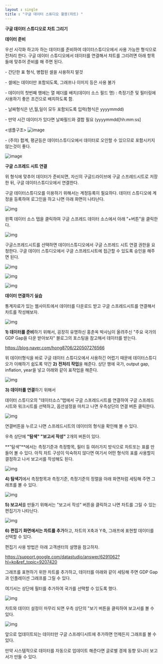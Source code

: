 ```yaml
---
layout : single
title : "구글 데이터 스튜디오 활용(차트) "
---
```




**구글 데이터 스튜디오로 차트 그리기**



**데이터 준비**

우선 시각화 하고자 하는 데이터를 준비하여 데이터스튜디오에서 사용 가능한 형식으로 전처리 한다. 구글 데이터 스튜디오에서 데이터를 연결해서 챠트를 그리려면 아래 항목들에 맞추어 준비를 해 주면 된다.



\- 간단한 표 형식, 병합된 셀을 사용하지 말것

\- 셀에는 데이터만 포함되도록, 그래프나 이미지 등은 사용 불가

\- 데이터의 첫번째 행에는 열 헤더를 배치(데이터 소스 필드 명) : 측정기준 및 필터링에 사용하기 좋은 조건으로 배치하도록 함. 

\- 날짜형식은 년,월,일이 모두 포함되도록 입력(형식은 yyyymmdd)

\- 만약 시간 데이터가 있다면 날짜필드와 결합 필요 (yyyymmdd[hh:mm:ss]

<샘플구조>
![image](https://user-images.githubusercontent.com/96855743/156570008-1baa0384-8675-46c3-8f2e-181ca6bc1c2d.png)



\- (주의) 합계, 평균등은 데이터스튜디오에서 데이터로 오인할 수 있으므로 포함시키지 않는것이 좋다.

![image](https://user-images.githubusercontent.com/96855743/156570164-bc34be24-8305-46f4-8723-70b8ad7a76e2.png)




**구글 스프레드 시트 연결**

위 형식에 맞추어 데이터가 준비되면, 자신의 구글드라이브에 구글 스프레드시트로 저장한 뒤, 구글 데이터스튜디오에서 연결한다.

구글 데이터스튜디오를 이용하기 위해서는 계정등록이 필요하다. 데이터 스튜디오에 계정을 등록하여 로그인을 하고 나면 아래 화면이 나타난다.

![img](https://t1.daumcdn.net/cfile/tistory/99C8F2355C84B8500B)



왼쪽 데이터 소스 탭을 클릭하여 구글 스프레드 데이터 소스에서 아래 "+버튼"을 클릭한다.

![img](https://t1.daumcdn.net/cfile/tistory/99A3B43D5C84B93716)



구글스프레드시트를 선택하면 데이터스튜디오에서 구글 스프레드 시트 연결 권한을 요청한다. 구글 데이터 스튜디오에서 구글 스프레드시트에 접근할 수 있도록 승인을 해주면 된다.

![img](https://t1.daumcdn.net/cfile/tistory/99BA333D5C84B9371F)

![img](https://t1.daumcdn.net/cfile/tistory/99C36D385C84B9C517)

![img](https://t1.daumcdn.net/cfile/tistory/9984B93D5C84B93817)

**데이터 연결하기 실습**

통계자료가 있는 웹사이트에서 데이터를 다운로드 받고 구글 스프레드시트를 연결해서 차트를 작성해보자.



![img](https://t1.daumcdn.net/cfile/tistory/994F5C455C84BB5404)

**1) 데이터를 준비**하기 위해서, 굉장히 유명하신 홍춘옥 박사님이 올려주신 "주요 국가의 GDP Gap을 다운 받아보자" 블로그의 포스팅을 참고해서 데이터를 받는다.

https://blog.naver.com/hong8706/220507276566



위 데이터형식을 바로 구글 데이터 스튜디오에서 사용하긴 어렵기 때문에 데이터스튜디오가 이해하기 쉽도록 약간 **2)** **전처리 작업**을 해준다. 상단 행에 국가, output gap, inflation, year을 넣고 아래와 같이 표작업을 해준다.

![img](https://t1.daumcdn.net/cfile/tistory/99C340455C84BB540A)



**3) 데이터를 연결**하기 위해서 

데이터 스튜디오의 "데이터소스"탭에서 구글 스프레드시트를 연결하여 구글 스프레드시트와 워크시트를 선택하고, 옵션설정을 마치고 나면 우측상단의 연결 버튼 클릭한다.

![img](https://t1.daumcdn.net/cfile/tistory/99CB0F4C5C84BBFE04)



연결버튼을 누르고 나면 스프레드시트의 데이터의 형식을 확인해 볼 수 있다. 

우측 상단에 **"탐색" "보고서 작성"** 2개의 버튼이 있다.

**"탐색"**에서는 측정기준과 측정항목, 필터 등 여러가지 방식으로 차트또는 표를 만들어 볼 수 있다. 아직 차트 구성이 익숙하지 않다면 여기서 어떤 형식의 표를 사용할지 결정하고 나서 보고서를 작성해도 된다.

![img](https://t1.daumcdn.net/cfile/tistory/997ADC4C5C84BBFE07)



**4) 탐색기**에서 측정항목과 측정기준, 측정기준의 정렬을 아래 화면처럼 세팅해 주면 그래프를 볼 수 있다.

![img](https://t1.daumcdn.net/cfile/tistory/995FCA3E5C84BD630E)



**5) 보고서**를 만들기 위해서는 "보고서 작성" 버튼을 클릭하고 나면 차트를 그릴 수 있는 편집기가 나타난다.

![img](https://t1.daumcdn.net/cfile/tistory/99CC8A4C5C84BBFF04)



**6) 편집기 화면에서는 차트를 추가**하고, 차트의 X축과 Y축, 그래프에 표현할 데이터를 선택할 수 있다. 

편집기 사용 방법은 아래 고객센터의 설명을 참고하자.

https://support.google.com/datastudio/answer/6291062?hl=ko&ref_topic=9207420



그래프를 표현하기 위한 차트를 추가하고, 데이터를 아래와 같이 세팅해 주면 GDP Gap과 인플레이션 그래프를 그릴 수 있다. 

여기서는 상단에 필터를 추가하여 국가를 선택할 수 있도록 했다.

![img](https://t1.daumcdn.net/cfile/tistory/990A5F475C84BF2209)



차트와 데이터 설정이 마무리 되면 우측 상단의 "보기 버튼을 클릭하여 보고서를 볼 수 있다.

![img](https://t1.daumcdn.net/cfile/tistory/992D803E5C84BD6352)



앞으로 업데이트되는 데이터만 구글 스프레디시트에 추가하면 언제든지 그래프를 볼 수 있다.

만약 시스템적으로 데이터를 자동으로 업데이트 해준다면 글로별 경제 동향 모니터 보고서가 만들 수 있다.
